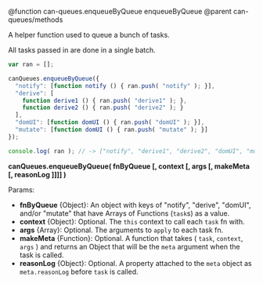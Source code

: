 @function can-queues.enqueueByQueue enqueueByQueue
@parent can-queues/methods


A helper function used to queue a bunch of tasks.

All tasks passed in are done in a single batch.

```js
var ran = [];

canQueues.enqueueByQueue({
  "notify": [function notify () { ran.push( "notify" ); }],
  "derive": [
    function derive1 () { ran.push( "derive1" ); },
    function derive2 () { ran.push( "derive2" ); }
  ],
  "domUI": [function domUI () { ran.push( "domUI" ); }],
  "mutate": [function domUI () { ran.push( "mutate" ); }]
});

console.log( ran ); // -> ["notify", "derive1", "derive2", "domUI", "mutate"]
```

**canQueues.enqueueByQueue( fnByQueue [, context [, args [, makeMeta [, reasonLog ]]]] )**

Params:
 * **fnByQueue** {Object}: An object with keys of "notify", "derive", "domUI", and/or "mutate" that have Arrays of Functions (`task`s) as a value.
 * **context** {Object}: Optional. The `this` context to call each `task` fn with.
 * **args** {Array}: Optional. The arguments to `apply` to each task fn.
 * **makeMeta** {Function}: Optional. A function that takes ( `task`, `context`, `args` ) and returns an Object that will be the `meta` argument when the task is called.
 * **reasonLog** {Object}: Optional. A property attached to the `meta` object as `meta.reasonLog` before `task` is called.
